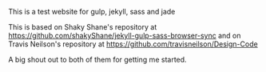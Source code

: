 This is a test website for gulp, jekyll, sass and jade

This is based on Shaky Shane's repository at https://github.com/shakyShane/jekyll-gulp-sass-browser-sync
and on Travis Neilson's repository at https://github.com/travisneilson/Design-Code

A big shout out to both of them for getting me started.

